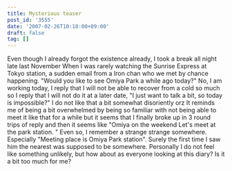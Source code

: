```yaml
---
title: Mysterious teaser
post_id: '3555'
date: '2007-02-26T10:18:00+09:00'
draft: false
tag: []
---
```


Even though I already forgot the existence already, I took a break all night late last November When I was rarely watching the Sunrise Express at Tokyo station, a sudden email from a Iron chan who we met by chance happening. "Would you like to see Omiya Park a while ago today?" No, I am working today, I reply that I will not be able to recover from a cold so much so I reply that I will not do it at a later date, "I just want to talk a bit, so today is impossible?" I do not like that a bit somewhat disoriently orz It reminds me of being a bit overwhelmed by being so familiar with not being able to meet it like that for a while but it seems that I finally broke up in 3 round trips of reply and then it seems like "Omiya on the weekend Let's meet at the park station. " Even so, I remember a strange strange somewhere. Especially "Meeting place is Omiya Park station". Surely the first time I saw him the nearest was supposed to be somewhere. Personally I do not feel like something unlikely, but how about as everyone looking at this diary? Is it a bit too much for me?